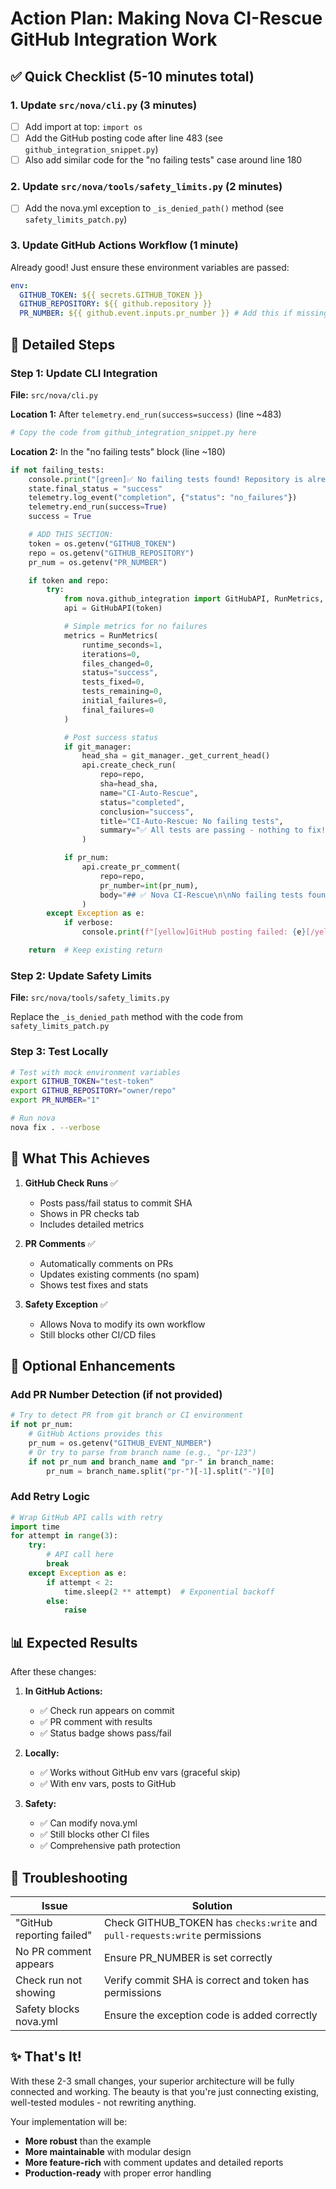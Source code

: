 # Action Plan: Making Nova CI-Rescue GitHub Integration Work

## ✅ Quick Checklist (5-10 minutes total)

### 1. **Update `src/nova/cli.py`** (3 minutes)

- [ ] Add import at top: `import os`
- [ ] Add the GitHub posting code after line 483 (see `github_integration_snippet.py`)
- [ ] Also add similar code for the "no failing tests" case around line 180

### 2. **Update `src/nova/tools/safety_limits.py`** (2 minutes)

- [ ] Add the nova.yml exception to `_is_denied_path()` method (see `safety_limits_patch.py`)

### 3. **Update GitHub Actions Workflow** (1 minute)

Already good! Just ensure these environment variables are passed:

```yaml
env:
  GITHUB_TOKEN: ${{ secrets.GITHUB_TOKEN }}
  GITHUB_REPOSITORY: ${{ github.repository }}
  PR_NUMBER: ${{ github.event.inputs.pr_number }} # Add this if missing
```

## 🔧 Detailed Steps

### Step 1: Update CLI Integration

**File:** `src/nova/cli.py`

**Location 1:** After `telemetry.end_run(success=success)` (line ~483)

```python
# Copy the code from github_integration_snippet.py here
```

**Location 2:** In the "no failing tests" block (line ~180)

```python
if not failing_tests:
    console.print("[green]✅ No failing tests found! Repository is already green.[/green]")
    state.final_status = "success"
    telemetry.log_event("completion", {"status": "no_failures"})
    telemetry.end_run(success=True)
    success = True

    # ADD THIS SECTION:
    token = os.getenv("GITHUB_TOKEN")
    repo = os.getenv("GITHUB_REPOSITORY")
    pr_num = os.getenv("PR_NUMBER")

    if token and repo:
        try:
            from nova.github_integration import GitHubAPI, RunMetrics, ReportGenerator
            api = GitHubAPI(token)

            # Simple metrics for no failures
            metrics = RunMetrics(
                runtime_seconds=1,
                iterations=0,
                files_changed=0,
                status="success",
                tests_fixed=0,
                tests_remaining=0,
                initial_failures=0,
                final_failures=0
            )

            # Post success status
            if git_manager:
                head_sha = git_manager._get_current_head()
                api.create_check_run(
                    repo=repo,
                    sha=head_sha,
                    name="CI-Auto-Rescue",
                    status="completed",
                    conclusion="success",
                    title="CI-Auto-Rescue: No failing tests",
                    summary="✅ All tests are passing - nothing to fix!"
                )

            if pr_num:
                api.create_pr_comment(
                    repo=repo,
                    pr_number=int(pr_num),
                    body="## ✅ Nova CI-Rescue\n\nNo failing tests found - all tests are already passing! 🎉"
                )
        except Exception as e:
            if verbose:
                console.print(f"[yellow]GitHub posting failed: {e}[/yellow]")

    return  # Keep existing return
```

### Step 2: Update Safety Limits

**File:** `src/nova/tools/safety_limits.py`

Replace the `_is_denied_path` method with the code from `safety_limits_patch.py`

### Step 3: Test Locally

```bash
# Test with mock environment variables
export GITHUB_TOKEN="test-token"
export GITHUB_REPOSITORY="owner/repo"
export PR_NUMBER="1"

# Run nova
nova fix . --verbose
```

## 🎯 What This Achieves

1. **GitHub Check Runs** ✅

   - Posts pass/fail status to commit SHA
   - Shows in PR checks tab
   - Includes detailed metrics

2. **PR Comments** ✅

   - Automatically comments on PRs
   - Updates existing comments (no spam)
   - Shows test fixes and stats

3. **Safety Exception** ✅
   - Allows Nova to modify its own workflow
   - Still blocks other CI/CD files

## 🚀 Optional Enhancements

### Add PR Number Detection (if not provided)

```python
# Try to detect PR from git branch or CI environment
if not pr_num:
    # GitHub Actions provides this
    pr_num = os.getenv("GITHUB_EVENT_NUMBER")
    # Or try to parse from branch name (e.g., "pr-123")
    if not pr_num and branch_name and "pr-" in branch_name:
        pr_num = branch_name.split("pr-")[-1].split("-")[0]
```

### Add Retry Logic

```python
# Wrap GitHub API calls with retry
import time
for attempt in range(3):
    try:
        # API call here
        break
    except Exception as e:
        if attempt < 2:
            time.sleep(2 ** attempt)  # Exponential backoff
        else:
            raise
```

## 📊 Expected Results

After these changes:

1. **In GitHub Actions:**

   - ✅ Check run appears on commit
   - ✅ PR comment with results
   - ✅ Status badge shows pass/fail

2. **Locally:**

   - ✅ Works without GitHub env vars (graceful skip)
   - ✅ With env vars, posts to GitHub

3. **Safety:**
   - ✅ Can modify nova.yml
   - ✅ Still blocks other CI files
   - ✅ Comprehensive path protection

## 🐛 Troubleshooting

| Issue                     | Solution                                                                    |
| ------------------------- | --------------------------------------------------------------------------- |
| "GitHub reporting failed" | Check GITHUB_TOKEN has `checks:write` and `pull-requests:write` permissions |
| No PR comment appears     | Ensure PR_NUMBER is set correctly                                           |
| Check run not showing     | Verify commit SHA is correct and token has permissions                      |
| Safety blocks nova.yml    | Ensure the exception code is added correctly                                |

## ✨ That's It!

With these 2-3 small changes, your superior architecture will be fully connected and working. The beauty is that you're just connecting existing, well-tested modules - not rewriting anything.

Your implementation will be:

- **More robust** than the example
- **More maintainable** with modular design
- **More feature-rich** with comment updates and detailed reports
- **Production-ready** with proper error handling
